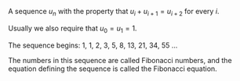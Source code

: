 A sequence $u_{n}$ with the property that $u_{i}+u_{i+1}=u_{i+2}$ for
every $i$.

Usually we also require that $u_{0}=u_{1}=1.$

The sequence begins: $1$, $1$, $2$, $3$, $5$, $8$, $13$, $21$, $34$, $55$ ...

The numbers in this sequence are called Fibonacci numbers, and the
equation defining the sequence is called the Fibonacci equation.
